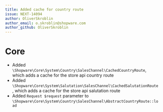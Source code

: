 ```yaml
---
title: Added cache for country route
issue: NEXT-14094
author: OliverSkroblin
author_email: o.skroblin@shopware.com 
author_github: OliverSkroblin
---
```

# Core
* Added `\Shopware\Core\System\Country\SalesChannel\CachedCountryRoute`, which adds a cache for the store api country route
* Added `\Shopware\Core\System\Salutation\SalesChannel\CachedSalutationRoute`, which adds a cache for the store api salutation route
* Added `Request $request` parameter to `\Shopware\Core\System\Country\SalesChannel\AbstractCountryRoute::load`
